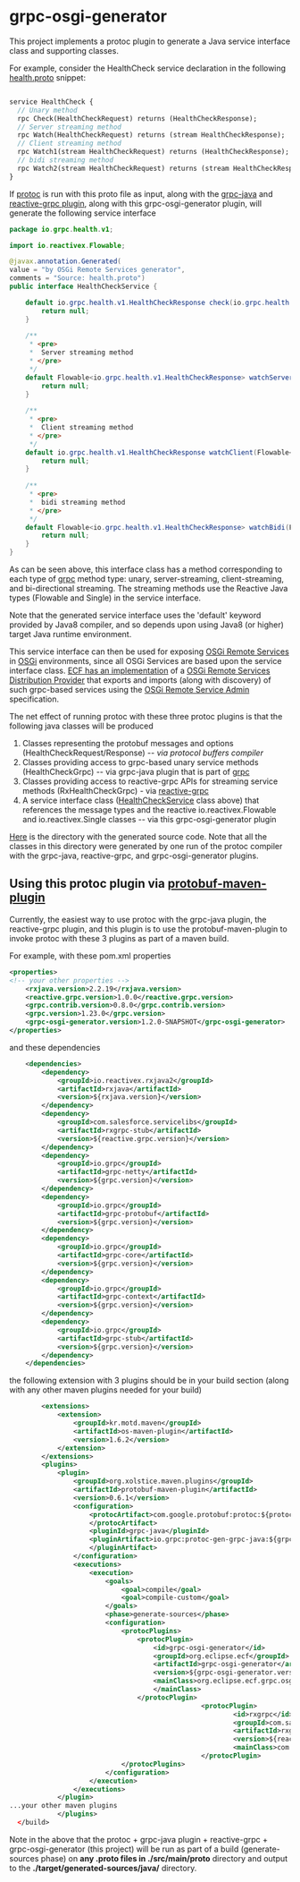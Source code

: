 # grpc-osgi-generator
This project implements a protoc plugin to generate a Java service interface class and supporting classes.

For example, consider the HealthCheck service declaration in the following [health.proto](https://github.com/ECF/grpc-RemoteServicesProvider/blob/master/examples/org.eclipse.ecf.examples.provider.grpc.health.api/src/main/proto/health.proto) snippet:

```proto

service HealthCheck {
  // Unary method
  rpc Check(HealthCheckRequest) returns (HealthCheckResponse);
  // Server streaming method
  rpc Watch(HealthCheckRequest) returns (stream HealthCheckResponse);
  // Client streaming method
  rpc Watch1(stream HealthCheckRequest) returns (HealthCheckResponse);
  // bidi streaming method
  rpc Watch2(stream HealthCheckRequest) returns (stream HealthCheckResponse);
}
```
If [protoc](https://developers.google.com/protocol-buffers) is run with this proto file as input, along with the [grpc-java](https://github.com/grpc/grpc-java) and [reactive-grpc plugin](https://github.com/salesforce/reactive-grpc), along with this grpc-osgi-generator plugin, will generate the following service interface

```java
package io.grpc.health.v1;

import io.reactivex.Flowable;

@javax.annotation.Generated(
value = "by OSGi Remote Services generator",
comments = "Source: health.proto")
public interface HealthCheckService {

    default io.grpc.health.v1.HealthCheckResponse check(io.grpc.health.v1.HealthCheckRequest request) {
        return null;
    }
    
    /**
     * <pre>
     *  Server streaming method
     * </pre>
     */
    default Flowable<io.grpc.health.v1.HealthCheckResponse> watchServer(io.grpc.health.v1.HealthCheckRequest request)  {
        return null;
    }
    
    /**
     * <pre>
     *  Client streaming method
     * </pre>
     */
    default io.grpc.health.v1.HealthCheckResponse watchClient(Flowable<io.grpc.health.v1.HealthCheckRequest> requests)  {
        return null;
    }
    
    /**
     * <pre>
     *  bidi streaming method
     * </pre>
     */
    default Flowable<io.grpc.health.v1.HealthCheckResponse> watchBidi(Flowable<io.grpc.health.v1.HealthCheckRequest> requests)  {
        return null;
    }
}
```
As can be seen above, this interface class has a method corresponding to each type of [grpc](https://grpc.io/) method type: unary, server-streaming, client-streaming, and bi-directional streaming.  The streaming methods use the Reactive Java types (Flowable and Single) in the service interface.

Note that the generated service interface uses the 'default' keyword provided by Java8 compiler, and so depends upon using Java8 (or higher) target Java runtime environment.

This service interface can then be used for exposing [OSGi Remote Services](https://docs.osgi.org/specification/osgi.cmpn/7.0.0/service.remoteservices.html) in [OSGi](https://www.osgi.org) environments, since all OSGi Services are based upon the service interface class.  [ECF has an implementation](https://wiki.eclipse.org/OSGi_Remote_Services_and_ECF) of a [OSGi Remote Services Distribution Provider](https://github.com/ECF/grpc-RemoteServicesProvider) that exports and imports (along with discovery) of such grpc-based services using the [OSGi Remote Service Admin](https://docs.osgi.org/specification/osgi.cmpn/7.0.0/service.remoteserviceadmin.html) specification.

The net effect of running protoc with these three protoc plugins is that the following java classes will be produced

1. Classes representing the protobuf messages and options (HealthCheckRequest/Response) -- *via protocol buffers compiler*
1. Classes providing access to grpc-based unary service methods (HealthCheckGrpc) -- via grpc-java plugin that is part of [grpc](https://github.com/grpc/)
1. Classes providing access to reactive-grpc APIs for streaming service methods (RxHealthCheckGrpc) - via [reactive-grpc](https://github.com/salesforce/reactive-grpc)
1. A service interface class ([HealthCheckService](https://github.com/ECF/grpc-RemoteServicesProvider/blob/master/examples/org.eclipse.ecf.examples.provider.grpc.health.api/src/main/java/io/grpc/health/v1/HealthCheckService.java) class above) that references the message types and the reactive io.reactivex.Flowable and io.reactivex.Single classes -- via this grpc-osgi-generator plugin

[Here](https://github.com/ECF/grpc-RemoteServicesProvider/tree/master/examples/org.eclipse.ecf.examples.provider.grpc.health.api/src/main/java/io/grpc/health/v1) is the directory with the generated source code.  Note that all the classes in this directory were generated by one run of the protoc compiler with the grpc-java, reactive-grpc, and grpc-osgi-generator plugins.

## Using this protoc plugin via [protobuf-maven-plugin](https://www.xolstice.org/protobuf-maven-plugin/)

Currently, the easiest way to use protoc with the grpc-java plugin, the reactive-grpc plugin, and this plugin is to use the protobuf-maven-plugin to invoke protoc with these 3 plugins as part of a maven build.

For example, with these pom.xml properties

```xml
<properties>
<!-- your other properties -->
	<rxjava.version>2.2.19</rxjava.version>
	<reactive.grpc.version>1.0.0</reactive.grpc.version>
	<grpc.contrib.version>0.8.0</grpc.contrib.version>
	<grpc.version>1.23.0</grpc.version>
	<grpc-osgi-generator.version>1.2.0-SNAPSHOT</grpc-osgi-generator>
</properties>
```

and these dependencies 

```xml
	<dependencies>
		<dependency>
			<groupId>io.reactivex.rxjava2</groupId>
			<artifactId>rxjava</artifactId>
			<version>${rxjava.version}</version>
		</dependency>
		<dependency>
			<groupId>com.salesforce.servicelibs</groupId>
			<artifactId>rxgrpc-stub</artifactId>
			<version>${reactive.grpc.version}</version>
		</dependency>
		<dependency>
			<groupId>io.grpc</groupId>
			<artifactId>grpc-netty</artifactId>
			<version>${grpc.version}</version>
		</dependency>
		<dependency>
			<groupId>io.grpc</groupId>
			<artifactId>grpc-protobuf</artifactId>
			<version>${grpc.version}</version>
		</dependency>
		<dependency>
			<groupId>io.grpc</groupId>
			<artifactId>grpc-core</artifactId>
			<version>${grpc.version}</version>
		</dependency>
		<dependency>
			<groupId>io.grpc</groupId>
			<artifactId>grpc-context</artifactId>
			<version>${grpc.version}</version>
		</dependency>
		<dependency>
			<groupId>io.grpc</groupId>
			<artifactId>grpc-stub</artifactId>
			<version>${grpc.version}</version>
		</dependency>
	</dependencies>
```

the following extension with 3 plugins should be in your build section (along with any other maven plugins needed for your build)

```xml
		<extensions>
			<extension>
				<groupId>kr.motd.maven</groupId>
				<artifactId>os-maven-plugin</artifactId>
				<version>1.6.2</version>
			</extension>
		</extensions>
		<plugins>
			<plugin>
				<groupId>org.xolstice.maven.plugins</groupId>
				<artifactId>protobuf-maven-plugin</artifactId>
				<version>0.6.1</version>
				<configuration>
					<protocArtifact>com.google.protobuf:protoc:${protoc.version}:exe:${os.detected.classifier}
					</protocArtifact>
					<pluginId>grpc-java</pluginId>
					<pluginArtifact>io.grpc:protoc-gen-grpc-java:${grpc.version}:exe:${os.detected.classifier}
					</pluginArtifact>
				</configuration>
				<executions>
					<execution>
						<goals>
							<goal>compile</goal>
							<goal>compile-custom</goal>
						</goals>
						<phase>generate-sources</phase>
						<configuration>
							<protocPlugins>
								<protocPlugin>
									<id>grpc-osgi-generator</id>
									<groupId>org.eclipse.ecf</groupId>
									<artifactId>grpc-osgi-generator</artifactId>
									<version>${grpc-osgi-generator.version}</version>
									<mainClass>org.eclipse.ecf.grpc.osgigenerator.OSGiGenerator
									</mainClass>
								</protocPlugin>
                                				<protocPlugin>
                                    					<id>rxgrpc</id>
                                    					<groupId>com.salesforce.servicelibs</groupId>
                                    					<artifactId>rxgrpc</artifactId>
                                    					<version>${reactive.grpc.version}</version>
                                    					<mainClass>com.salesforce.rxgrpc.RxGrpcGenerator</mainClass>
                                				</protocPlugin>
							</protocPlugins>
						</configuration>
					</execution>
				</executions>
			</plugin>
...your other maven plugins
            </plugins>
  </build>
```
Note in the above that the protoc + grpc-java plugin + reactive-grpc + grpc-osgi-generator (this project) will be run as part of a build (generate-sources phase) on **any .proto files in ./src/main/proto** directory and output to the **./target/generated-sources/java/** directory.  

